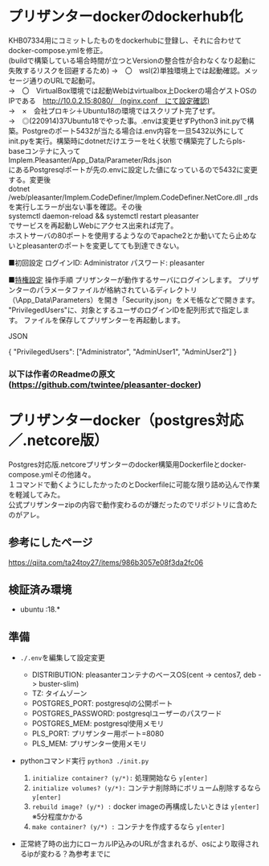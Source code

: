 # プリザンターdockerのdockerhub化
KHB07334用にコミットしたものをdockerhubに登録し、それに合わせてdocker-compose.ymlを修正。  
(buildで構築している場合時間が立つとVersionの整合性が合わなくなり起動に失敗するリスクを回避するため)
→　〇　wsl(2)単独環境上では起動確認。メッセージ通りのURLで起動可。  
→　〇　VirtualBox環境では起動Webはvirtualbox上Dockerの場合ゲストOSのIPである　http://10.0.2.15:8080/　(nginx.conf　にて設定確認)  
→　×　会社プロキシ＋Ubuntu18の環境ではスクリプト完了せず。  
→　◎(220914)37Ubuntu18でやった事。.envは変更せずPython3 init.pyで構築。Postgreのポート5432が当たる場合は.env内容を一旦5432以外にしてinit.pyを実行。構築時にdotnetだけエラーを吐く状態で構築完了したらpls-baseコンテナに入って<br>  Implem.Pleasanter/App_Data/Parameter/Rds.json <br>にあるPostgresqlポートが先の.envに設定した値になっているので5432に変更する。変更後<br> dotnet /web/pleasanter/Implem.CodeDefiner/Implem.CodeDefiner.NetCore.dll _rds <br> を実行しエラーが出ない事を確認。その後<br> systemctl daemon-reload && systemctl restart pleasanter <br> でサービスを再起動しWebにアクセス出来れば完了。<br>ホストサーバの80ポートを使用するようなのでapache2とか動いてたら止めないとpleasanterのポートを変更してても到達できない。

■初回設定
ログインID:  Administrator
パスワード: pleasanter  

■[特権設定](https://pleasanter.org/manual/user-management-privileged-users)
操作手順
    プリザンターが動作するサーバにログインします。
    プリザンターのパラメータファイルが格納されているディレクトリ（\App_Data\Parameters）を開き「Security.json」をメモ帳などで開きます。
    "PrivilegedUsers"に、対象とするユーザのログインIDを配列形式で指定します。
    ファイルを保存してプリザンターを再起動します。

JSON

{
    "PrivilegedUsers": ["Administrator", "AdminUser1", "AdminUser2"]
}



### 以下は作者のReadmeの原文 (https://github.com/twintee/pleasanter-docker)

# プリザンターdocker（postgres対応／.netcore版）

Postgres対応版.netcoreプリザンターのdocker構築用Dockerfileとdocker-compose.ymlその他諸々。  
１コマンドで動くようにしたかったのとDockerfileに可能な限り詰め込んで作業を軽減してみた。  
公式プリザンターzipの内容で動作変わるのが嫌だったのでリポジトリに含めたのがアレ。  

## 参考にしたページ
https://qiita.com/ta24toy27/items/986b3057e08f3da2fc06

## 検証済み環境
- ubuntu :18.*

## 準備

- `./.env`を編集して設定変更
    - DISTRIBUTION: pleasanterコンテナのベースOS(cent -> centos7, deb -> buster-slim)
    - TZ: タイムゾーン
    - POSTGRES_PORT: postgresqlの公開ポート
    - POSTGRES_PASSWORD: postgresqlユーザーのパスワード
    - POSTGRES_MEM: postgresql使用メモリ
    - PLS_PORT: プリザンター用ポート=8080
    - PLS_MEM: プリザンター使用メモリ

- pythonコマンド実行
`python3 ./init.py`
    1. `initialize container? (y/*):` 処理開始なら `y[enter]`
    1. `initialize volumes? (y/*):` コンテナ削除時にボリューム削除するなら `y[enter]`
    1. `rebuild image? (y/*) :` docker imageの再構成したいときは `y[enter]`  
※5分程度かかる
    1. `make container? (y/*) :` コンテナを作成するなら `y[enter]`  
- 正常終了時の出力にローカルIP込みのURLが含まれるが、osにより取得されるipが変わる？為参考までに
